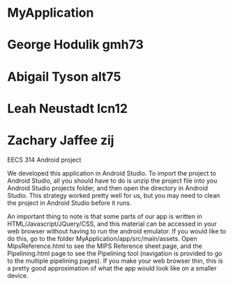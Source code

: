 # MyApplication
# George Hodulik gmh73
# Abigail Tyson alt75
# Leah Neustadt lcn12
# Zachary Jaffee zij
EECS 314 Android project

We developed this application in Android Studio.  To import the project to Android Studio, all you should have to do is unzip the project file into you Android Studio projects folder, and then open the directory in Android Studio.  This strategy worked pretty well for us, but you may need to clean the project in Android Studio before it runs.

An important thing to note is that some parts of our app is written in HTML/Javascript/JQuery/CSS, and this material can be accessed in your web browser without having to run the android emulator.  If you would like to do this, go to the folder MyApplication/app/src/main/assets.  Open MipsReference.html to see the MIPS Reference sheet page, and the Pipelining.html page to see the Pipelining tool (navigation is provided to go to the multiple pipelining pages).  If you make your web browser thin, this is a pretty good approximation of what the app would look like on a smaller device.
